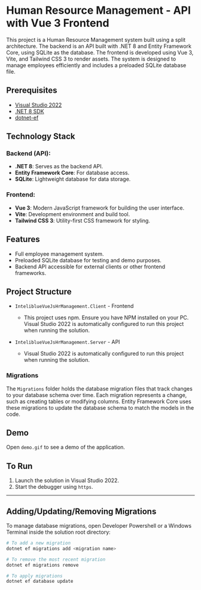 # Human Resource Management - API with Vue 3 Frontend

This project is a Human Resource Management system built using a split architecture. The backend is an API built with .NET 8 and Entity Framework Core, using SQLite as the database. The frontend is developed using Vue 3, Vite, and Tailwind CSS 3 to render assets. The system is designed to manage employees efficiently and includes a preloaded SQLite database file.

## Prerequisites

- [Visual Studio 2022](https://visualstudio.microsoft.com/downloads/)
- [.NET 8 SDK](https://dotnet.microsoft.com/download)
- [dotnet-ef](https://learn.microsoft.com/en-us/ef/core/cli/dotnet)

## Technology Stack

### Backend (API):
- **.NET 8**: Serves as the backend API.
- **Entity Framework Core**: For database access.
- **SQLite**: Lightweight database for data storage.

### Frontend:
- **Vue 3**: Modern JavaScript framework for building the user interface.
- **Vite**: Development environment and build tool.
- **Tailwind CSS 3**: Utility-first CSS framework for styling.

## Features
- Full employee management system.
- Preloaded SQLite database for testing and demo purposes.
- Backend API accessible for external clients or other frontend frameworks.

## Project Structure
- `InteliblueVueJsHrManagement.Client` - Frontend
  - This project uses npm. Ensure you have NPM installed on your PC. Visual Studio 2022 is automatically configured to run this project when running the solution.
  
- `InteliblueVueJsHrManagement.Server` - API
  - Visual Studio 2022 is automatically configured to run this project when running the solution.

### Migrations
The `Migrations` folder holds the database migration files that track changes to your database schema over time. Each migration represents a change, such as creating tables or modifying columns. Entity Framework Core uses these migrations to update the database schema to match the models in the code.

## Demo
Open `demo.gif` to see a demo of the application.

## To Run
1. Launch the solution in Visual Studio 2022.
2. Start the debugger using `https`.

---

## Adding/Updating/Removing Migrations

To manage database migrations, open Developer Powershell or a Windows Terminal inside the solution root directory:

```bash
# To add a new migration
dotnet ef migrations add <migration name>

# To remove the most recent migration 
dotnet ef migrations remove

# To apply migrations
dotnet ef database update
```
